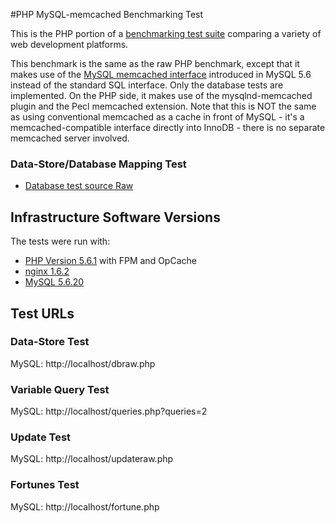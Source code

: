 #PHP MySQL-memcached Benchmarking Test

This is the PHP portion of a [benchmarking test suite](../) comparing a variety of web development platforms.

This benchmark is the same as the raw PHP benchmark, except that it makes use of the [MySQL memcached interface](http://dev.mysql.com/doc/refman/5.6/en/innodb-memcached.html) introduced in MySQL 5.6 instead of the standard SQL interface. Only the database tests are implemented. On the PHP side, it makes use of the mysqlnd-memcached plugin and the Pecl memcached extension. Note that this is NOT the same as using conventional memcached as a cache in front of MySQL - it's a memcached-compatible interface directly into InnoDB - there is no separate memcached server involved.

### Data-Store/Database Mapping Test

* [Database test source Raw](dbraw.php)

## Infrastructure Software Versions
The tests were run with:

* [PHP Version 5.6.1](http://www.php.net/) with FPM and OpCache
* [nginx 1.6.2](http://nginx.org/)
* [MySQL 5.6.20](https://dev.mysql.com/)

## Test URLs

### Data-Store Test

MySQL: http://localhost/dbraw.php

### Variable Query Test

MySQL: http://localhost/queries.php?queries=2

### Update Test

MySQL: http://localhost/updateraw.php

### Fortunes Test

MySQL: http://localhost/fortune.php
